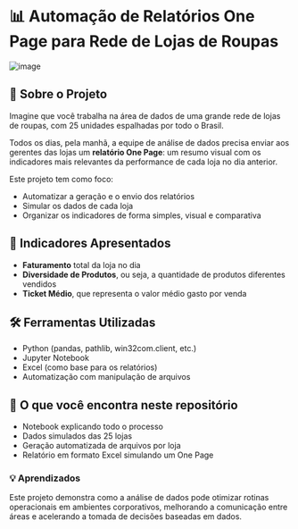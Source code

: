 # 📊 Automação de Relatórios One Page para Rede de Lojas de Roupas
![image](https://github.com/user-attachments/assets/dd17470a-dd91-4dfc-9f26-e97e10e3abaf)

## 🧠 Sobre o Projeto

Imagine que você trabalha na área de dados de uma grande rede de lojas de roupas, com 25 unidades espalhadas por todo o Brasil.

Todos os dias, pela manhã, a equipe de análise de dados precisa enviar aos gerentes das lojas um **relatório One Page**: um resumo visual com os indicadores mais relevantes da performance de cada loja no dia anterior.

Este projeto tem como foco:

- Automatizar a geração e o envio dos relatórios
- Simular os dados de cada loja
- Organizar os indicadores de forma simples, visual e comparativa

## 📌 Indicadores Apresentados

- **Faturamento** total da loja no dia
- **Diversidade de Produtos**, ou seja, a quantidade de produtos diferentes vendidos
- **Ticket Médio**, que representa o valor médio gasto por venda

## 🛠️ Ferramentas Utilizadas

- Python (pandas, pathlib, win32com.client, etc.)
- Jupyter Notebook
- Excel (como base para os relatórios)
- Automatização com manipulação de arquivos

## 🚀 O que você encontra neste repositório

- Notebook explicando todo o processo
- Dados simulados das 25 lojas
- Geração automatizada de arquivos por loja
- Relatório em formato Excel simulando um One Page

### 💡 Aprendizados

Este projeto demonstra como a análise de dados pode otimizar rotinas operacionais em ambientes corporativos, melhorando a comunicação entre áreas e acelerando a tomada de decisões baseadas em dados.
